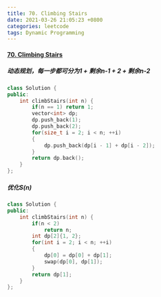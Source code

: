 ```yaml
---
title: 70. Climbing Stairs
date: 2021-03-26 21:05:23 +0800
categories: leetcode
tags: Dynamic Programming
---
```

#### [70. Climbing Stairs](https://leetcode.com/problems/climbing-stairs/)
##### 动态规划，每一步都可分为1 + 剩余n-1 + 2 + 剩余n-2
```c++
class Solution {
public:
    int climbStairs(int n) {
        if(n == 1) return 1;
        vector<int> dp;
        dp.push_back(1);
        dp.push_back(2);
        for(size_t i = 2; i < n; ++i)
        {
            dp.push_back(dp[i - 1] + dp[i - 2]);
        }
        return dp.back();
    }
};
```

##### 优化S(n)
```c++
class Solution {
public:
    int climbStairs(int n) {
        if(n < 2)
            return n;
        int dp[2]{1, 2};
        for(int i = 2; i < n; ++i)
        {
            dp[0] = dp[0] + dp[1];
            swap(dp[0], dp[1]);
        }
        return dp[1];
    }
};
```
